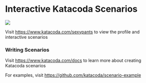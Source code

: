 # Interactive Katacoda Scenarios

[![](http://shields.katacoda.com/katacoda/sexypants/count.svg)](https://www.katacoda.com/sexypants "Get your profile on Katacoda.com")

Visit https://www.katacoda.com/sexypants to view the profile and interactive scenarios

### Writing Scenarios
Visit https://www.katacoda.com/docs to learn more about creating Katacoda scenarios

For examples, visit https://github.com/katacoda/scenario-example
